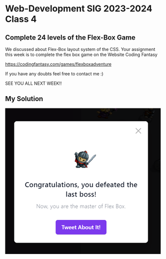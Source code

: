 # Web-Development SIG 2023-2024 Class 4

## Complete 24 levels of the Flex-Box Game

We discussed about Flex-Box layout system of the CSS.
Your assignment this week is to complete the flex box game on the Website Coding Fantasy

https://codingfantasy.com/games/flexboxadventure

If you have any doubts feel free to contact me :)

SEE YOU ALL NEXT WEEK!!

## My Solution

![Image of completion](./Solution/Victory.png)
